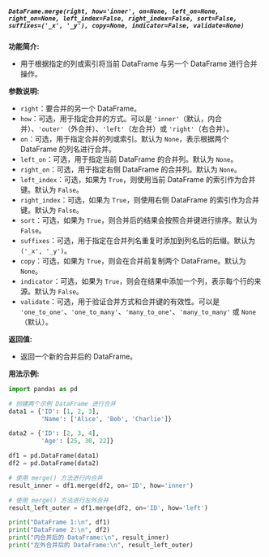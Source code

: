 ##### `DataFrame.merge(right, how='inner', on=None, left_on=None, right_on=None, left_index=False, right_index=False, sort=False, suffixes=('_x', '_y'), copy=None, indicator=False, validate=None)`
**功能简介:**
- 用于根据指定的列或索引将当前 DataFrame 与另一个 DataFrame 进行合并操作。

**参数说明:**
- `right`：要合并的另一个 DataFrame。
- `how`：可选，用于指定合并的方式。可以是 `'inner'`（默认，内合并）、`'outer'`（外合并）、`'left'`（左合并）或 `'right'`（右合并）。
- `on`：可选，用于指定合并的列或索引。默认为 `None`，表示根据两个 DataFrame 的列名进行合并。
- `left_on`：可选，用于指定当前 DataFrame 的合并列。默认为 `None`。
- `right_on`：可选，用于指定右侧 DataFrame 的合并列。默认为 `None`。
- `left_index`：可选，如果为 `True`，则使用当前 DataFrame 的索引作为合并键。默认为 `False`。
- `right_index`：可选，如果为 `True`，则使用右侧 DataFrame 的索引作为合并键。默认为 `False`。
- `sort`：可选，如果为 `True`，则合并后的结果会按照合并键进行排序。默认为 `False`。
- `suffixes`：可选，用于指定在合并列名重复时添加到列名后的后缀。默认为 `('_x', '_y')`。
- `copy`：可选，如果为 `True`，则会在合并前复制两个 DataFrame。默认为 `None`。
- `indicator`：可选，如果为 `True`，则会在结果中添加一个列，表示每个行的来源。默认为 `False`。
- `validate`：可选，用于验证合并方式和合并键的有效性。可以是 `'one_to_one'`、`'one_to_many'`、`'many_to_one'`、`'many_to_many'` 或 `None`（默认）。

**返回值:**
- 返回一个新的合并后的 DataFrame。

**用法示例:**
```python
import pandas as pd

# 创建两个示例 DataFrame 进行合并
data1 = {'ID': [1, 2, 3],
         'Name': ['Alice', 'Bob', 'Charlie']}

data2 = {'ID': [2, 3, 4],
         'Age': [25, 30, 22]}

df1 = pd.DataFrame(data1)
df2 = pd.DataFrame(data2)

# 使用 merge() 方法进行内合并
result_inner = df1.merge(df2, on='ID', how='inner')

# 使用 merge() 方法进行左外合并
result_left_outer = df1.merge(df2, on='ID', how='left')

print("DataFrame 1:\n", df1)
print("DataFrame 2:\n", df2)
print("内合并后的 DataFrame:\n", result_inner)
print("左外合并后的 DataFrame:\n", result_left_outer)
```